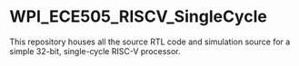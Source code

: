 # WPI_ECE505_RISCV_SingleCycle
This repository houses all the source RTL code and simulation source for a simple 32-bit, single-cycle RISC-V processor.
